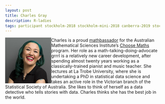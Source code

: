 ```yaml
---
layout: post
title: Charles Gray
description: R-ladies
tags: participant stockholm-2018 stockholm-mini-2018 canberra-2019 stockholm-2018-participant stockholm-mini-2018-participant canberra-2019-participant
---
```

<img align="left" width="150" height="150" src="/events/2018-04-stockholm/people/gray_charles.jpg" alt="Charles Gray"/>Charles is a proud <a href="http://choosemaths.org.au/charles-gray/" target="_blank" rel="noopener">mathbassador</a> for the Australian Mathematical Sciences Institute’s <a href="http://choosemaths.org.au" target="_blank" rel="noopener">Choose Maths</a> program. Her role as a math-talking-doing-advocate grrrl is a relatively new career development, after spending almost twenty years working as a classically-trained pianist and music teacher. She lectures at La Trobe University, where she is undertaking a PhD in statistical data science and takes an active role in the Victorian branch of the Statistical Society of Australia. She likes to think of herself as a data detective who tells stories with data. Charles thinks she has the best job in the world.  

<a href="https://twitter.com/cantabile" title="Twitter" target="_blank"
rel="noopener">
  <i class="fa fa-twitter fa-2x" style="color:#4FB3A9"></i>
</a>&nbsp;
<a href="https://github.com/softloud" title="GitHub" target="_blank" rel="noopener">
  <i class="fa fa-github fa-2x" style="color:#4FB3A9"></i>
</a>